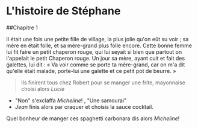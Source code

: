# L'histoire de Stéphane

##Chapitre 1

Il était une fois une petite fille de village, la plus jolie qu'on eût su voir ; sa mère en était folle, et sa mère-grand plus folle encore. Cette bonne femme lui fit faire un petit chaperon rouge, qui lui seyait si bien que partout on l'appelait le petit Chaperon rouge.
Un jour sa mère, ayant cuit et fait des galettes, lui dit : « Va voir comme se porte ta mère-grand, car on m'a dit qu'elle était malade, porte-lui une galette et ce petit pot de beurre. »

>Ils finirent tous chez Robert pour se manger une frite, mayonnaise choisi alors *Lucie* 
- "Non" s'exclaffa *Micheline*! , "Une samourai"
- *Jean* finis alors par craquer et choisis la sauce cocktail.

Quel bonheur de manger ces spaghetti carbonara dis alors *Micheline*!

